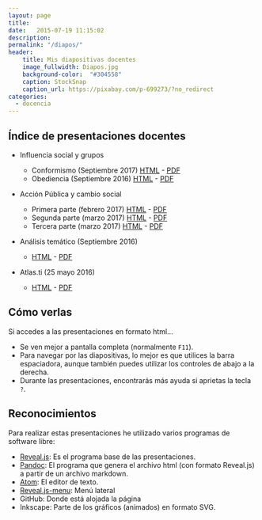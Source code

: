 ```yaml
---
layout: page
title:  
date:   2015-07-19 11:15:02
description:
permalink: "/diapos/"
header:
    title: Mis diapositivas docentes
    image_fullwidth: Diapos.jpg
    background-color:  "#304558"
    caption: StockSnap
    caption_url: https://pixabay.com/p-699273/?no_redirect
categories:
  - docencia
---
```



## Índice de presentaciones docentes

- Influencia social y grupos
     - Conformismo (Septiembre 2017) [HTML](http://jmunoz298.github.io/Presentaciones/Conformismo.html) - [PDF](http://jmunoz298.github.io/Presentaciones/Conformismo.pdf)
     - Obediencia (Septiembre 2016) [HTML](http://jmunoz298.github.io/Presentaciones/Obediencia.html) - [PDF](http://jmunoz298.github.io/Presentaciones/Obediencia.pdf)
- Acción Pública y cambio social
    - Primera parte (febrero 2017) [HTML](http://jmunoz298.github.io/Presentaciones/APCS-1.html) - [PDF](http://jmunoz298.github.io/Presentaciones/APCS-1.pdf)
    - Segunda parte (marzo 2017) [HTML](http://jmunoz298.github.io/Presentaciones/APCS-2.html) - [PDF](http://jmunoz298.github.io/Presentaciones/APCS-2.pdf)
    - Tercera parte (marzo 2017) [HTML](http://jmunoz298.github.io/Presentaciones/APCS-3.html) - [PDF](http://jmunoz298.github.io/Presentaciones/APCS-3.pdf)

- Análisis temático (Septiembre 2016)
     - [HTML](http://jmunoz298.github.io/Presentaciones/AnalisisTematico.html) - [PDF](http://jmunoz298.github.io/Presentaciones/AnalisisTematico.pdf)
 - Atlas.ti (25 mayo 2016)
     - [HTML](http://jmunoz298.github.io/Presentaciones/AT-Atlas.ti.html) - [PDF](http://jmunoz298.github.io/Presentaciones/AT-Atlas.ti.pdf)

## Cómo verlas
Si accedes a las presentaciones en formato html...

- Se ven mejor a pantalla completa (normalmente `F11`).
- Para navegar por las diapositivas, lo mejor es que utilices la barra espaciadora, aunque también puedes utilizar los controles de abajo a la derecha.
- Durante las presentaciones, encontrarás más ayuda si aprietas la tecla `?`.


## Reconocimientos
Para realizar estas presentaciones he utilizado varios programas de software libre:


- [Reveal.js](http://lab.hakim.se/reveal-js/#/): Es el programa base de las presentaciones.
- [Pandoc](http://pandoc.org/): El programa que genera el archivo html (con formato Reveal.js) a partir de un archivo markdown.
- [Atom](https://atom.io/): El editor de texto.
- [Reveal.js-menu](https://github.com/denehyg/reveal.js-menu): Menú lateral
- GitHub: Donde está alojada la página
- Inkscape: Parte de los gráficos (animados) en formato SVG.
